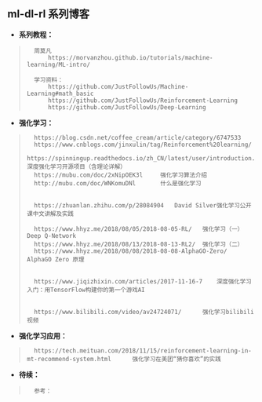 ## ml-dl-rl 系列博客
- **系列教程：**
>       周莫凡
>           https://morvanzhou.github.io/tutorials/machine-learning/ML-intro/
>
>       学习资料：
>           https://github.com/JustFollowUs/Machine-Learning#math_basic
>           https://github.com/JustFollowUs/Reinforcement-Learning
>           https://github.com/JustFollowUs/Deep-Learning
>
>
>
>

- **强化学习：**
>       https://blog.csdn.net/coffee_cream/article/category/6747533
>       https://www.cnblogs.com/jinxulin/tag/Reinforcement%20learning/
>       https://spinningup.readthedocs.io/zh_CN/latest/user/introduction.html   深度强化学习开源项目（含理论详解）
>       https://mubu.com/doc/2xNipOEK3l     强化学习算法介绍
>       http://mubu.com/doc/WNKomuDNl       什么是强化学习
>
>
>       https://zhuanlan.zhihu.com/p/28084904   David Silver强化学习公开课中文讲解及实践
>
>       https://www.hhyz.me/2018/08/05/2018-08-05-RL/   强化学习（一）Deep Q-Network
>       https://www.hhyz.me/2018/08/13/2018-08-13-RL2/  强化学习（二）
>       https://www.hhyz.me/2018/08/08/2018-08-08-AlphaGO-Zero/     AlphaGO Zero 原理
>
>
>       https://www.jiqizhixin.com/articles/2017-11-16-7    深度强化学习入门：用TensorFlow构建你的第一个游戏AI
>
>
>       https://www.bilibili.com/video/av24724071/      强化学习bilibili视频
>
>
>

- **强化学习应用：**
>       https://tech.meituan.com/2018/11/15/reinforcement-learning-in-mt-recommend-system.html      强化学习在美团“猜你喜欢”的实践
>
>
>
>
>
>

- **待续：**
>       参考：
>
>
>
>
>
>
>
>
>
>
>
>
>
>
>
